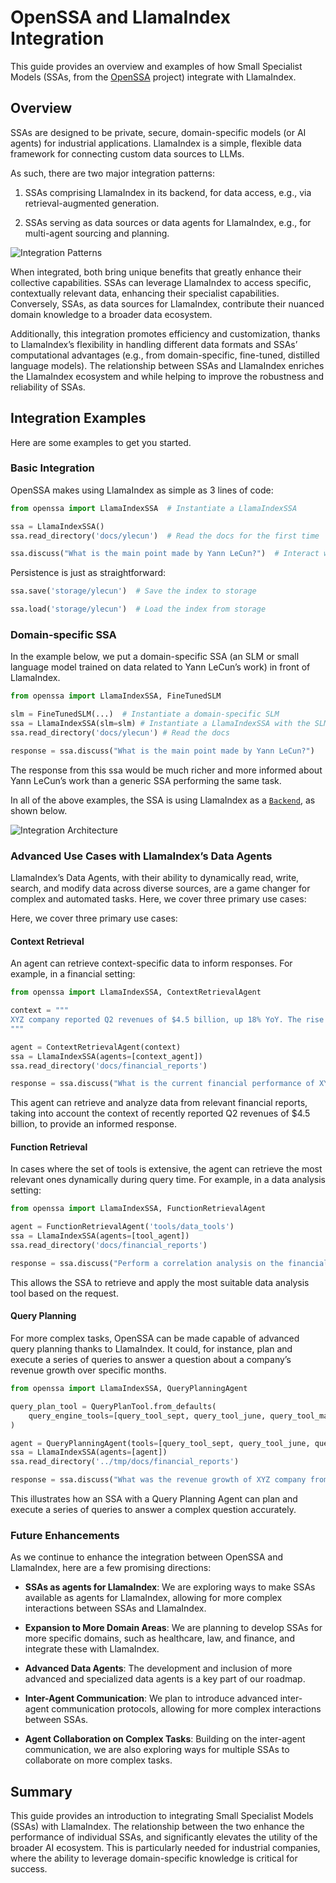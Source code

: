 # OpenSSA and LlamaIndex Integration

This guide provides an overview and examples of how Small Specialist Models (SSAs, from the [OpenSSA](https://github.com/aitomatic/openssa) project) integrate with LlamaIndex.

## Overview

SSAs are designed to be private, secure, domain-specific models (or AI agents) for industrial applications. LlamaIndex is a simple, flexible data framework for connecting custom data sources to LLMs.

As such, there are two major integration patterns:

1. SSAs comprising LlamaIndex in its backend, for data access, e.g., via retrieval-augmented generation.

2. SSAs serving as data sources or data agents for LlamaIndex, e.g., for multi-agent sourcing and planning.

![Integration Patterns](../../../docs/diagrams/ssa-llama-index-integration-patterns.drawio.png)

When integrated, both bring unique benefits that greatly enhance their collective capabilities. SSAs can leverage LlamaIndex to access specific, contextually relevant data, enhancing their specialist capabilities. Conversely, SSAs, as data sources for LlamaIndex, contribute their nuanced domain knowledge to a broader data ecosystem.

Additionally, this integration promotes efficiency and customization, thanks to LlamaIndex’s flexibility in handling different data formats and SSAs’ computational advantages (e.g., from domain-specific, fine-tuned, distilled language models). The relationship between SSAs and LlamaIndex enriches the LlamaIndex ecosystem and while helping to improve the robustness and reliability of SSAs.

## Integration Examples

Here are some examples to get you started.

### Basic Integration

OpenSSA makes using LlamaIndex as simple as 3 lines of code:

```python
from openssa import LlamaIndexSSA  # Instantiate a LlamaIndexSSA

ssa = LlamaIndexSSA()
ssa.read_directory('docs/ylecun')  # Read the docs for the first time

ssa.discuss("What is the main point made by Yann LeCun?")  # Interact with the SSA
```

Persistence is just as straightforward:

```python
ssa.save('storage/ylecun')  # Save the index to storage

ssa.load('storage/ylecun')  # Load the index from storage
```

### Domain-specific SSA

In the example below, we put a domain-specific SSA (an SLM or small language model trained on data related to Yann LeCun’s work) in front of LlamaIndex.

```python
from openssa import LlamaIndexSSA, FineTunedSLM

slm = FineTunedSLM(...)  # Instantiate a domain-specific SLM
ssa = LlamaIndexSSA(slm=slm) # Instantiate a LlamaIndexSSA with the SLM
ssa.read_directory('docs/ylecun') # Read the docs

response = ssa.discuss("What is the main point made by Yann LeCun?")
```

The response from this ssa would be much richer and more informed about Yann LeCun’s work than a generic SSA performing the same task.

In all of the above examples, the SSA is using LlamaIndex as a [`Backend`](/openssa/core/backend/abstract_backend), as shown below.

![Integration Architecture](../../../docs/diagrams/ssa-llama-index-integration.drawio.png)

### Advanced Use Cases with LlamaIndex’s Data Agents

LlamaIndex’s Data Agents, with their ability to dynamically read, write, search, and modify data across diverse sources, are a game changer for complex and automated tasks. Here, we cover three primary use cases:

Here, we cover three primary use cases:

#### Context Retrieval

An agent can retrieve context-specific data to inform responses. For example, in a financial setting:

```python
from openssa import LlamaIndexSSA, ContextRetrievalAgent

context = """
XYZ company reported Q2 revenues of $4.5 billion, up 18% YoY. The rise is primarily due to a 32% growth in their cloud division.
"""

agent = ContextRetrievalAgent(context)
ssa = LlamaIndexSSA(agents=[context_agent])
ssa.read_directory('docs/financial_reports')

response = ssa.discuss("What is the current financial performance of XYZ company?")
```

This agent can retrieve and analyze data from relevant financial reports, taking into account the context of recently reported Q2 revenues of $4.5 billion, to provide an informed response.

#### Function Retrieval

In cases where the set of tools is extensive, the agent can retrieve the most relevant ones dynamically during query time. For example, in a data analysis setting:

```python
from openssa import LlamaIndexSSA, FunctionRetrievalAgent

agent = FunctionRetrievalAgent('tools/data_tools')
ssa = LlamaIndexSSA(agents=[tool_agent])
ssa.read_directory('docs/financial_reports')

response = ssa.discuss("Perform a correlation analysis on the financial reports")
```

This allows the SSA to retrieve and apply the most suitable data analysis tool based on the request.

#### Query Planning

For more complex tasks, OpenSSA can be made capable of advanced query planning thanks to LlamaIndex. It could, for instance, plan and execute a series of queries to answer a question about a company’s revenue growth over specific months.

```python
from openssa import LlamaIndexSSA, QueryPlanningAgent

query_plan_tool = QueryPlanTool.from_defaults(
    query_engine_tools=[query_tool_sept, query_tool_june, query_tool_march]
)

agent = QueryPlanningAgent(tools=[query_tool_sept, query_tool_june, query_tool_march])
ssa = LlamaIndexSSA(agents=[agent])
ssa.read_directory('../tmp/docs/financial_reports')

response = ssa.discuss("What was the revenue growth of XYZ company from March through September?")
```

This illustrates how an SSA with a Query Planning Agent can plan and execute a series of queries to answer a complex question accurately.

### Future Enhancements

As we continue to enhance the integration between OpenSSA and LlamaIndex, here are a few promising directions:

- **SSAs as agents for LlamaIndex**: We are exploring ways to make SSAs available as agents for LlamaIndex, allowing for more complex interactions between SSAs and LlamaIndex.

- **Expansion to More Domain Areas**: We are planning to develop SSAs for more specific domains, such as healthcare, law, and finance, and integrate these with LlamaIndex.

- **Advanced Data Agents**: The development and inclusion of more advanced and specialized data agents is a key part of our roadmap.

- **Inter-Agent Communication**: We plan to introduce advanced inter-agent communication protocols, allowing for more complex interactions between SSAs.

- **Agent Collaboration on Complex Tasks**: Building on the inter-agent communication, we are also exploring ways for multiple SSAs to collaborate on more complex tasks.

## Summary

This guide provides an introduction to integrating Small Specialist Models (SSAs) with LlamaIndex. The relationship between the two enhance the performance of individual SSAs, and significantly elevates the utility of the broader AI ecosystem. This is particularly needed for industrial companies, where the ability to leverage domain-specific knowledge is critical for success.

